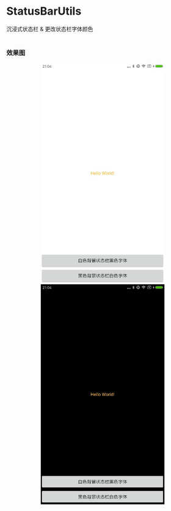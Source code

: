 # StatusBarUtils
沉浸式状态栏 &amp; 更改状态栏字体颜色<br/>
<br/>

### 效果图
<center class="half">
    <img src="./imgs/img_01.jpg" width=324/><img src="./imgs/img_02.jpg" width=324/>
</center>
